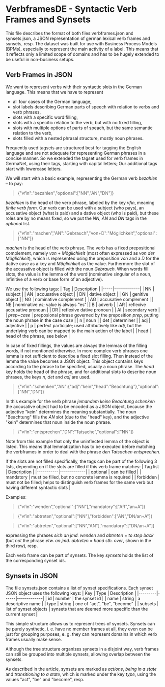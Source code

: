 # VerbframesDE - Syntactic Verb Frames and Synsets

This file describes the format of both files verbframes.json and synsets.json, a JSON representation of german lexical verb frames and synsets, resp. The dataset was built for use with Business Process Models (BPMs), especially to represent the main activity of a label. This means that it reflects only a limited scope of domains and has to be hugely extended to be useful in non-business setups.

## Verb Frames in JSON

We want to represent verbs with their syntactic slots in the German language. This means that we have to represent
- all four cases of the German language,
- slot labels describing German parts of speech with relation to verbs and verb phrases,
- slots with a specific word filling,
- slots with a specific relation to the verb, but with no fixed filling,
- slots with multiple options of parts of speach, but the same semantic relation to the verb,
- slots filled with a nested phrasal structure, mostly noun phrases.

Frequently used tagsets are structured best for tagging the English language and are not adequate for representing German phrases in a concise manner. So we extended the tagset used for verb frames in GermaNet, using their tags, starting with capital letters; Our additional tags start with lowercase letters.

We will start with a basic example, representing the German verb *bezahlen* – to pay:

> {"vfin":"bezahlen","optional":["NN","AN","DN"]}

*bezahlen* is the head of the verb phrase, labeled by the key *vfin*, meaning *finite verb form*. Our verb can be used with a subject (who pays), an accusative object (what is paid) and a dative object (who is paid), but these roles are by no means fixed, so we put the *NN*, *AN* and *DN* tags in the *optional* list.

> {"vfin":"machen","AN":"Gebrauch","von+D":"Möglichkeit","optional":["NN"]}

*machen* is the head of the verb phrase. The verb has a fixed prepositional complement, namely *von + Möglichkeit* (most often expressed as *von der Möglichkeit*), which is represented using the preposition *von* and a *D* for the dative case as a key and *Möglichkeit* as the value. Furthermore the slot of the accusative object is filled with the noun *Gebrauch*. When words fill slots, the value is the lemma of the word (nominative singular of a noun, infinitive of a verb or base form of an adjective).

We use the following tags:
| Tag | Description |
|-----|-------------|
| NN  | subject     |
| AN  | accusative object |
| DN  | dative object |
| GN  | genitive object |
| NG  | nominative complement |
| AG  | accusative complement |
| NE  | nominative *es*; value is always "es"|
| B   | adverb |
| AR  | reflexive accusative pronoun |
| DR  | reflexive dative pronoun |
| AI  | secondary verb     |
| *prep*+*case* | preposional phrase governed by the preposition *prep*, putting the noun phrase in the case *case* |
| n   | noun |
| det | determiner |
| adj | adjective |
| p   | perfect participle; used attributively like *adj*, but the underlying verb can be mapped to the main action of the label |
| head   | head of the phrase, see below |

In case of fixed fillings, the values are always the lemmas of the filling words, if not mentioned otherwise.
In more complex verb phrases one lemma is not sufficient to describe a fixed slot filling. Then instead of the lemma the value becomes a JSON object. This object contains keys according to the phrase to be specified, usually a noun phrase. The *head* key holds the head of the phrase, and for additional slots to describe noun phrases, the keys *n*, *det* and *adj* are used.

> {"vfin":"schenken","AN":{"adj":"kein","head":"Beachtung"},"optional":["NN","DN"]}

In this example for the verb phrase *jemandem keine Beachtung schenken* the accusative object had to be encoded as a JSON object, because the adjective "kein" determines the meaning substantially. The noun "Beachtung" fills the *AN* slot (due to the "head" key), and the adjective "kein" determines that noun inside the noun phrase.

> {"vfin":"entsprechen","DN":"Tatsache","optional":["NN"]}

Note from this example that only the uninflected lemma of the object is listed. This means that lemmatization has to be executed before matching the verbframes in order to deal with the phrase *den Tatsachen entsprechen*.

If the slots are not filled specifically, the tags can be part of the following 3 lists, depending on if the slots are filled if this verb frame matches:
| Tag list  | Description |
|-----------|-------------|
| optional  | can be filled |
| mandatory | must be filled, but no concrete lemma is required |
| forbidden | must not be filled; helps to distinguish verb frames for the same verb but having different syntactic slots |

Examples:

> {"vfin":"wenden","optional":["NN"],"mandatory":["AR","an+A"]}

> {"vfin":"abtreten","optional":["NN"],"forbidden":["AN","DN/an+A"]}

> {"vfin":"abtreten","optional":["NN","AN"],"mandatory":["DN/an+A"]}

expressing the phrases *sich an jmd. wenden* and *abtreten* = *to step back* (but *not* the phrase *etw. an jmd. abtreten* = *hand sth. over*, shown in the third row), resp.

Each verb frame can be part of synsets. The key *synsets* holds the list of the corresponding synset ids.

## Synsets in JSON

The file synsets.json contains a list of synset specifications. Each synset JSON object uses the following keys:
| Key     | Type | Description |
|---------|------|-------------|
| id      | number | the synset id |
| name    | string | a descriptive name |
| type    | string | one of "act", "be", "become" |
| subsets | list of synset objects | synsets that are deemed more specific than the current synset |

This simple structure allows us to represent trees of synsets. Synsets can be purely synthetic, i. e. have no member frames at all, they even can be just for grouping purposes, e. g. they can represent domains in which verb frames usually make sense.

Although the tree structure organizes synsets in a disjoint way, verb frames can still be grouped into multiple synsets, allowing overlap between the synsets.

As described in the article, synsets are marked as *actions*, *being in a state* and *transitioning to a state*, which is marked under the key *type*, using the values "act", "be" and "become", resp.